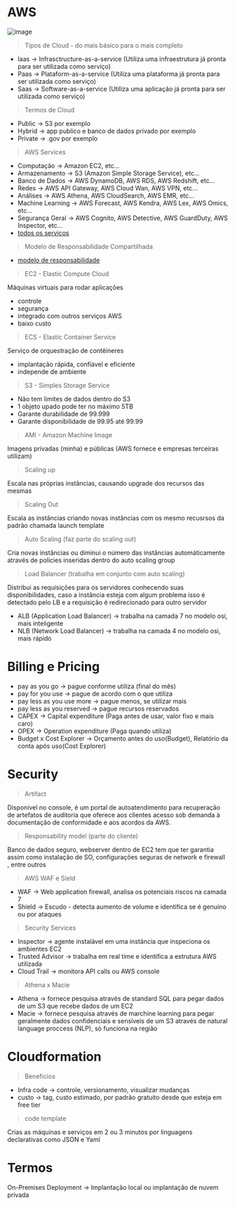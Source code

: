 # AWS

![image](https://github.com/leandrobeandrade/aws-training/assets/24658433/f0201903-4dfc-44e1-87d8-4a4ba615779a)

> Tipos de Cloud - do mais básico para o mais completo

- Iaas -> Infrasctructure-as-a-service (Utiliza uma infraestrutura já pronta para ser utilizada como serviço)
- Paas -> Plataform-as-a-service (Utiliza uma plataforma já pronta para ser utilizada como serviço)
- Saas -> Software-as-a-service (Utiliza uma aplicação já pronta para ser utilizada como serviço)

> Termos de Cloud

- Public -> S3 por exemplo
- Hybrid -> app publico e banco de dados privado por exemplo
- Private -> .gov por exemplo

> AWS Services

- Computação -> Amazon EC2, etc...
- Armazenamento -> S3 (Amazon Simple Storage Service), etc...
- Banco de Dados -> AWS DynamoDB, AWS RDS, AWS Redshift, etc...
- Redes -> AWS API Gateway, AWS Cloud Wan, AWS VPN, etc...
- Análises -> AWS Athena, AWS CloudSearch, AWS EMR, etc...
- Machine Learning -> AWS Forecast, AWS Kendra, AWS Lex, AWS Omics, etc...
- Segurança Geral -> AWS Cognito, AWS Detective, AWS GuardDuty, AWS Inspector, etc...
- [todos os serviços](https://aws.amazon.com/pt/products/?aws-products-all.sort-by=item.additionalFields.productNameLowercase&aws-products-all.sort-order=asc&awsf.re%3AInvent=*all&awsf.Free%20Tier%20Type=*all&awsf.tech-category=*all)

> Modelo de Responsabilidade Compartilhada

- [modelo de responsabilidade](https://aws.amazon.com/pt/compliance/shared-responsibility-model/)

> EC2 - Elastic Compute Cloud

Máquinas virtuais para rodar aplicações

- controle
- segurança
- integrado com outros serviços AWS
- baixo custo

> ECS - Elastic Container Service

Serviço de orquestração de contêineres

- implantação rápida, confiável e eficiente
- independe de ambiente 

> S3 - Simples Storage Service

- Não tem limites de dados dentro do S3
- 1 objeto upado pode ter no máximo 5TB
- Garante durabilidade de 99.999
- Garante disponibilidade de 99.95 até 99.99

> AMI - Amazon Machine Image

Imagens privadas (minha) e públicas (AWS fornece e empresas terceiras utilizam)

> Scaling up

Escala nas próprias instâncias, causando upgrade dos recursos das mesmas

> Scaling Out

Escala as instâncias criando novas instâncias com os mesmo recusrsos da padrão chamada launch template

> Auto Scaling (faz parte do scaling out)

Cria novas instâncias ou diminui o número das instâncias automáticamente através de policies inseridas dentro do auto scaling group

> Load Balancer (trabalha em conjunto com auto scaling)

Distribui as requisições para os servidores conhecendo suas disponibilidades, caso a instância esteja com algum problema isso é detectado pelo LB e a requisição é redirecionado para outro servidor

- ALB (Application Load Balancer) -> trabalha na camada 7 no modelo osi, mais inteligente
- NLB (Network Load Balancer) -> trabalha na camada 4 no modelo osi, mais rápido

#  Billing e Pricing

- pay as you go -> pague conforme utiliza (final do mês)
- pay for you use -> pague de acordo com o que utiliza
- pay less as you use more -> pague menos, se utilizar mais
- pay less as you reserved -> pague recursos reservados
- CAPEX -> Capital expenditure (Paga antes de usar, valor fixo e mais caro)
- OPEX -> Operation expenditure (Paga quando utiliza)
- Budget x Cost Explorer -> Orçamento antes do uso(Budget), Relatório da conta após uso(Cost Explorer)

# Security 

> Artifact

Disponível no console, é um portal de autoatendimento para recuperação de artefatos de auditoria que oferece aos clientes acesso sob demanda à documentação de conformidade e aos acordos da AWS.

> Responsability model (parte do cliente)

Banco de dados seguro, webserver dentro de EC2 tem que ter garantia assim como instalação de SO, configurações seguras de network e firewall , entre outros

> AWS WAF e Sield

- WAF -> Web application firewall, analisa os potenciais riscos na camada 7
- Shield -> Escudo - detecta aumento de volume e identifica se é genuíno ou por ataques

> Security Services

- Inspector -> agente instalável em uma instância que inspeciona os ambientes EC2
- Trusted Advisor -> trabalha em real time e identifica a estrutura AWS utilizada
- Cloud Trail -> monitora API calls ou AWS console

> Athena x Macie

- Athena -> fornece pesquisa através de standard SQL para pegar dados de um S3 que recebe dados de um EC2
- Macie -> fornece pesquisa através de marchine learning para pegar geralmente dados confidenciais e sensíveis de um S3 através de natural language proccess (NLP), só funciona na região

# Cloudformation

> Beneficios

- Infra code -> controle, versionamento, visualizar mudanças
- custo -> tag, custo estimado, por padrão gratuito desde que esteja em free tier

> code template

Crias as máquinas e serviços em 2 ou 3 minutos por linguagens declarativas como JSON e Yaml

# Termos
On-Premises Deployment -> Implantação local ou implantação de nuvem privada
